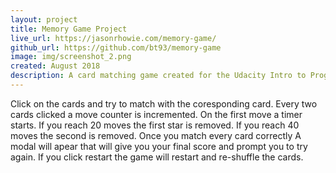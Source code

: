 ```yaml
---
layout: project
title: Memory Game Project
live_url: https://jasonrhowie.com/memory-game/
github_url: https://github.com/bt93/memory-game
image: img/screenshot_2.png
created: August 2018
description: A card matching game created for the Udacity Intro to Programming Nanodegree.
---
```

Click on the cards and try to match with the coresponding card. Every two cards clicked a move counter is incremented. On the first move a timer starts. If you reach 20 moves the first star is removed. If you reach 40 moves the second is removed. Once you match every card correctly A modal will apear that will give you your final score and prompt you to try again. If you click restart the game will restart and re-shuffle the cards.